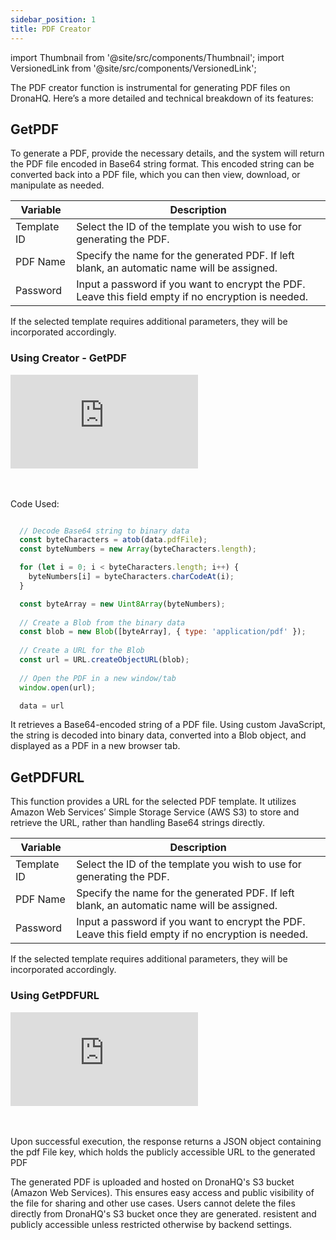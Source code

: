 ```yaml
---
sidebar_position: 1
title: PDF Creator
---
```


import Thumbnail from '@site/src/components/Thumbnail';
import VersionedLink from '@site/src/components/VersionedLink';


The PDF creator function is instrumental for generating PDF files on DronaHQ. Here’s a more detailed and technical breakdown of its features:

## GetPDF

To generate a PDF, provide the necessary details, and the system will return the PDF file encoded in Base64 string format. This encoded string can be converted back into a PDF file, which you can then view, download, or manipulate as needed.

| Variable      | Description                                                      |
|-------------------|----------------------------------------------------------------------|
| Template ID   | Select the ID of the template you wish to use for generating the PDF. |
| PDF Name      | Specify the name for the generated PDF. If left blank, an automatic name will be assigned. |
| Password      | Input a password if you want to encrypt the PDF. Leave this field empty if no encryption is needed. |

If the selected template requires additional parameters, they will be incorporated accordingly.

### Using Creator - GetPDF

<div style={{ position: 'relative', paddingBottom: 'calc(46.33333333333333% + 41px)', height: 0 }}> 
    <iframe 
        src="https://demo.arcade.software/9RQPP4czVh5Fgq5zez1m?embed" 
        title="Theme Creation" 
        frameborder="0" 
        loading="lazy" 
        webkitallowfullscreen 
        mozallowfullscreen 
        allowfullscreen 
        style= {{ position: 'absolute', top: 0, left: 0, width: '100%', height: '100%', colorScheme: 'light' }} >
    </iframe>
</div>
<br></br>

Code Used:

```js

  // Decode Base64 string to binary data
  const byteCharacters = atob(data.pdfFile);
  const byteNumbers = new Array(byteCharacters.length);

  for (let i = 0; i < byteCharacters.length; i++) {
    byteNumbers[i] = byteCharacters.charCodeAt(i);
  }

  const byteArray = new Uint8Array(byteNumbers);
  
  // Create a Blob from the binary data
  const blob = new Blob([byteArray], { type: 'application/pdf' });
  
  // Create a URL for the Blob
  const url = URL.createObjectURL(blob);
  
  // Open the PDF in a new window/tab
  window.open(url);

  data = url
```
 It retrieves a Base64-encoded string of a PDF file. Using custom JavaScript, the string is decoded into binary data, converted into a Blob object, and displayed as a PDF in a new browser tab.

## GetPDFURL

This function provides a URL for the selected PDF template. It utilizes Amazon Web Services’ Simple Storage Service (AWS S3) to store and retrieve the URL, rather than handling Base64 strings directly.

| Variable      | Description                                                      |
|-------------------|----------------------------------------------------------------------|
| Template ID   | Select the ID of the template you wish to use for generating the PDF. |
| PDF Name      | Specify the name for the generated PDF. If left blank, an automatic name will be assigned. |
| Password      | Input a password if you want to encrypt the PDF. Leave this field empty if no encryption is needed. |

If the selected template requires additional parameters, they will be incorporated accordingly.


### Using GetPDFURL

<div style={{ position: 'relative', paddingBottom: 'calc(46.33333333333333% + 41px)', height: 0 }}> 
    <iframe 
        src="https://demo.arcade.software/IkE6OLZ5B1hc1dHRbVxA?embed&embed_mobile=tab&embed_desktop=inline&show_copy_link=true" 
        title="Theme Creation" 
        frameborder="0" 
        loading="lazy" 
        webkitallowfullscreen 
        mozallowfullscreen 
        allowfullscreen 
        style= {{ position: 'absolute', top: 0, left: 0, width: '100%', height: '100%', colorScheme: 'light' }} >
    </iframe>
</div>
<br></br>

Upon successful execution, the response returns a JSON object containing the pdf File key, which holds the publicly accessible URL to the generated PDF

The generated PDF is uploaded and hosted on DronaHQ's S3 bucket (Amazon Web Services). This ensures easy access and public visibility of the file for sharing and other use cases.
Users cannot delete the files directly from DronaHQ's S3 bucket once they are generated.
resistent and publicly accessible unless restricted otherwise by backend settings.